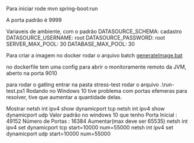 Para iniciar rode 
mvn spring-boot:run

A porta padrão é 9999

Variaveis de ambiente, com o padrão
    DATASOURCE_SCHEMA: cadastro
    DATASOURCE_USERNAME: root
    DATASOURCE_PASSWORD: root
    SERVER_MAX_POOL: 30
    DATABASE_MAX_POOL: 30

Para criar a imagem no docker 
rodar o arquivo batch
    [generateImage.bat](generateImage.bat)

no dockerfile tem uma config para abrir o monitoramente remoto da JVM, aberto na porta 9010


para rodar o gatling 
entrar na pasta stress-test
rodar o arquivo
    .\run-test.ps1
Rodando no Windows 10 tive problema com portas efemeras
para resolver, tive que aumentar a quantidade delas.

Mostrar 
    netsh int ipv4 show dynamicport tcp
    netsh int ipv4 show dynamicport udp
Valor padrão no windows 10 que tenho
    Porta Inicial      : 49152
    Número de Portas : 16384
Aumentar(max deve ser 65535)
    netsh int ipv4 set dynamicport tcp start=10000 num=55000
    netsh int ipv4 set dynamicport udp start=10000 num=55000